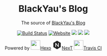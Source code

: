 # <div align="center"><a href="https://blackyau.cc/"></a> BlackYau's Blog </div>
<p align="center">The source of <a href="https://blackyau.cc/">BlackYau's Blog</a></p>

<p align="center">
  <a target="_blank" href="https://travis-ci.org/blackyau/blog"><img src="https://travis-ci.org/blackyau/blog.svg?branch=source" title="Build Status"></a>
  <a href="https://blackyau.cc/"><img src="https://img.shields.io/website/https/blackyau.cc.svg?down_message=Down&label=WebSite&up_message=Up" title="Website"></a>
  <a href="https://github.com/blackyau/blog/tree/source/themes"><img src="https://img.shields.io/badge/Themes-NexT-green.svg"></a>
  <a href="https://blackyau.cc/"><img src="https://img.shields.io/badge/Language-zh--CN-red.svg"></a>
  <a target="_blank" href="https://hexo.io"><img src="https://img.shields.io/badge/Hexo-3.8.0-blue.svg?logo=hexo"></a>
</p>

<p align="center">
Powered by <a target="_blank" href="https://hexo.io/"><img src="https://simpleicons.org/icons/hexo.svg" width="30px" height="30px">Hexo</a>   <a target="_blank" href="https://github.com/theme-next/hexo-theme-next/"><img src="https://raw.githubusercontent.com/theme-next/hexo-theme-next/master/source/images/logo.svg?sanitize=true" width="30px" height="30px">NexT</a>  <a target="_blank" href="https://travis-ci.org/"><img src="https://simpleicons.org/icons/travisci.svg" width="30px" height="30px">Travis CI</a>
</p>